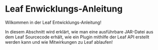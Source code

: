 # Leaf Enwicklungs-Anleitung

Wilkommen in der Leaf Entwicklungs-Anleitung!

In diesem Abschnitt wird erklärt, wie man eine ausführbare JAR-Datei aus dem Leaf Sourcecode erhält, wie ein Plugin mithilfe der Leaf API erstellt werden kann und wie Mitwirkungen zu Leaf ablaufen!
